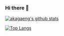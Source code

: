 ### Hi there 👋

<!--
**akagaeng/akagaeng** is a ✨ _special_ ✨ repository because its `README.md` (this file) appears on your GitHub profile.

Here are some ideas to get you started:

- 🔭 I’m currently working on ...
- 🌱 I’m currently learning ...
- 👯 I’m looking to collaborate on ...
- 🤔 I’m looking for help with ...
- 💬 Ask me about ...
- 📫 How to reach me: ...
- 😄 Pronouns: ...
- ⚡ Fun fact: ...
-->

[![akagaeng's github stats](https://github-readme-stats.akagaeng.vercel.app/api?username=akagaeng&count_private=true&show_icons=true&theme=monokai)](https://github.com/akagaeng/github-readme-stats)

[![Top Langs](https://github-readme-stats.akagaeng.vercel.app/api/top-langs/?username=akagaeng&layout=compact)](https://github.com/akagaeng/github-readme-stats)
